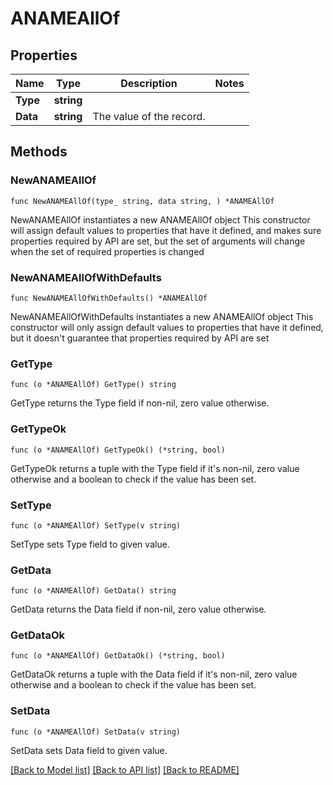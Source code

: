 # ANAMEAllOf

## Properties

Name | Type | Description | Notes
------------ | ------------- | ------------- | -------------
**Type** | **string** |  | 
**Data** | **string** | The value of the record. | 

## Methods

### NewANAMEAllOf

`func NewANAMEAllOf(type_ string, data string, ) *ANAMEAllOf`

NewANAMEAllOf instantiates a new ANAMEAllOf object
This constructor will assign default values to properties that have it defined,
and makes sure properties required by API are set, but the set of arguments
will change when the set of required properties is changed

### NewANAMEAllOfWithDefaults

`func NewANAMEAllOfWithDefaults() *ANAMEAllOf`

NewANAMEAllOfWithDefaults instantiates a new ANAMEAllOf object
This constructor will only assign default values to properties that have it defined,
but it doesn't guarantee that properties required by API are set

### GetType

`func (o *ANAMEAllOf) GetType() string`

GetType returns the Type field if non-nil, zero value otherwise.

### GetTypeOk

`func (o *ANAMEAllOf) GetTypeOk() (*string, bool)`

GetTypeOk returns a tuple with the Type field if it's non-nil, zero value otherwise
and a boolean to check if the value has been set.

### SetType

`func (o *ANAMEAllOf) SetType(v string)`

SetType sets Type field to given value.


### GetData

`func (o *ANAMEAllOf) GetData() string`

GetData returns the Data field if non-nil, zero value otherwise.

### GetDataOk

`func (o *ANAMEAllOf) GetDataOk() (*string, bool)`

GetDataOk returns a tuple with the Data field if it's non-nil, zero value otherwise
and a boolean to check if the value has been set.

### SetData

`func (o *ANAMEAllOf) SetData(v string)`

SetData sets Data field to given value.



[[Back to Model list]](../README.md#documentation-for-models) [[Back to API list]](../README.md#documentation-for-api-endpoints) [[Back to README]](../README.md)


